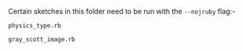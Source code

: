 Certain sketches in this folder need to be run with the `--nojruby` flag:-

`physics_type.rb`

`gray_scott_image.rb`

